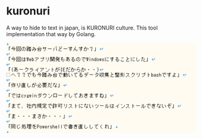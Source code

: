 # kuronuri
A way to hide to text in japan,  is KURONURI culture. This tool implementation that way by Golang.

![image](https://github.com/yasutakatou/kuronuri/blob/pic/kuronuri.gif)
